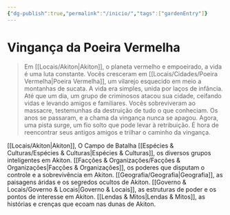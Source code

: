 ```yaml
---
{"dg-publish":true,"permalink":"/inicio/","tags":["gardenEntry"]}
---
```


# Vingança da Poeira Vermelha

>  Em [[Locais/Akiton\|Akiton]], o planeta vermelho e empoeirado, a vida é uma luta constante. Vocês cresceram em [[Locais/Cidades/Poeira Vermelha\|Poeira Vermelha]], um vilarejo esquecido em meio a montanhas de sucata. A vida era simples, unida por laços de infância. Até que um dia, um grupo de criminosos atacou sua cidade, ceifando vidas e levando amigos e familiares. Vocês sobreviveram ao massacre, testemunhas da destruição de tudo o que conheciam. Os anos se passaram, e a chama da vingança nunca se apagou. Agora, uma pista surge, um fio solto que pode levar à retribuição. É hora de reencontrar seus antigos amigos e trilhar o caminho da vingança.


[[Locais/Akiton\|Akiton]], O Campo de Batalha
[[Espécies & Culturas/Espécies & Culturas\|Espécies & Culturas]], os diversos grupos inteligentes em Akiton.
[[Facções & Organizações/Facções & Organizações\|Facções & Organizações]], os poderes que disputam o controle e a sobrevivência em Akiton.
[[Geografia/Geografia\|Geografia]], as paisagens áridas e os segredos ocultos de Akiton.
[[Governo & Locais/Governo & Locais\|Governo & Locais]], as estruturas de poder e os pontos de interesse em Akiton.
[[Lendas & Mitos\|Lendas & Mitos]], as histórias e crenças que ecoam nas dunas de Akiton.
